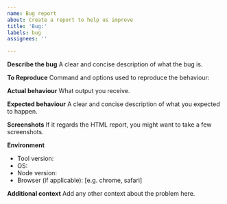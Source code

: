 ```yaml
---
name: Bug report
about: Create a report to help us improve
title: 'Bug:'
labels: bug
assignees: ''

---
```


**Describe the bug**
A clear and concise description of what the bug is.

**To Reproduce**
Command and options used to reproduce the behaviour:

**Actual behaviour**
What output you receive.

**Expected behaviour**
A clear and concise description of what you expected to happen.

**Screenshots**
If it regards the HTML report, you might want to take a few screenshots.

**Environment**
 - Tool version: 
 - OS:
 - Node version:
 - Browser (if applicable): [e.g. chrome, safari]

**Additional context**
Add any other context about the problem here.
